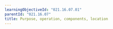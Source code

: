 ```yaml
---
learningObjectiveId: "021.16.07.01"
parentId: "021.16.07"
title: Purpose, operation, components, location
---
```

